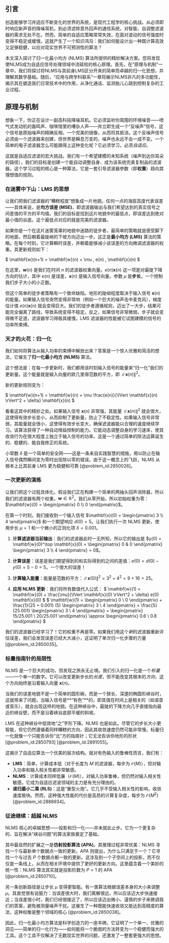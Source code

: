 ## 引言
创造能够学习并适应不断变化的世界的系统，是现代工程学的核心挑战。从必须即时响应新声音的降噪耳机，到必须滤除意外回声的通信系统，对智能、自调整滤波器的需求无处不在。然而，简单的自适应策略常常失效，在面对波动的信号强度时变得不稳定或缓慢。这就产生了一个知识鸿沟：我们如何能设计出一种既计算高效又足够稳健，以应对现实世界不可预测性的算法？

本文深入探讨了归一化最小均方 (NLMS) 算法所提供的精妙解决方案。您将发现使NLMS成为自适应信号处理领域中流砥柱的核心原理。首先，在“原理与机制”一章中，我们将探讨将NLMS与其前身LMS区分开来的简单而卓越的归一化思想，并理解其数学基础。随后，“应用与跨学科联系”一章将展示NLMS非凡的多功能性，揭示其在塑造我们日常技术中的作用，从净化通话、监测胎儿心跳到控制复杂的工业过程。

## 原理与机制

想象一下，你正在设计一副高科技降噪耳机。它必须监听你周围的环境噪音——喷气式发动机的轰鸣声、咖啡馆里的嘈杂人声——并立即生成一个“反噪声”信号，这个信号是原始噪声的精确反相，一个完美的镜像，从而将其抵消。这个反噪声信号必须由一个滤波器来创建，但世界是瞬息万变的，噪声也永远不会一成不变。一个简单的电子滤波器怎么可能跟得上这种变化呢？它必须学习，必须*自适应*。

这就是自适应滤波的宏大挑战。我们有一个希望建模的未知系统（噪声到达你耳朵的路径），我们的目标是创建一个能自动调整自身、成为该系统完美复制品的滤波器。这个学习过程的核心是一种算法，它是一套引导滤波器参数（即**权重**）趋向其理想值的规则。

### 在迷雾中下山：LMS 的思想

让我们把我们滤波器的“糟糕程度”想象成一片地貌。任何一点的海拔高度代表误差——具体来说，是**均方误差 (MSE)**，即滤波器输出与我们希望达到的真实信号之间差值的平方的平均值。我们的目标是找到这片地貌中的最低点，即误差达到绝对最小值的谷底。这个最低点对应的就是完美的滤波器。

如果你是一个在这片迷雾笼罩的地貌中迷路的徒步者，最简单的策略就是感受脚下的地面，然后朝着最陡峭的下坡方向迈出一步。这正是**最小均方 (LMS)** 算法的策略。在每个时刻，它计算瞬时误差，并朝着能够减小该误差的方向微调滤波器的权重。其更新规则如下：

$ \mathbf{w}(n+1) = \mathbf{w}(n) + \mu \, e(n) \, \mathbf{x}(n) $

在这里，$\mathbf{w}(n)$ 是我们在时间 $n$ 的滤波器权重向量。$e(n) \mathbf{x}(n)$ 这一项是对最陡下降方向的估计，其中 $e(n)$ 是误差，$\mathbf{x}(n)$ 是输入信号向量。参数 $\mu$ 是**步长**，一个控制我们步子大小的小正数。

但这个简单的徒步者策略有一个致命缺陷。地形的陡峭程度取决于输入信号 $\mathbf{x}(n)$ 的能量。如果输入信号突然变得非常响（例如一个巨大的噪声击中麦克风），梯度估计值 $e(n) \mathbf{x}(n)$ 就会变得巨大。我们的徒步者遵循规则，迈出了一大步，结果可能完全偏离了路线，导致系统变得不稳定。反之，如果信号非常微弱，步子就会变得微不足道，滤波器学习得极其缓慢。LMS 滤波器的性能被它试图建模的信号的功率所束缚。

### 天才的火花：归一化

我们如何将算法从输入功率的束缚中解放出来？答案是一个惊人优雅和简洁的想法，它催生了**归一化最小均方 (NLMS)** 算法。

这个想法是：在每一步更新时，我们都用该时刻输入信号的能量来“归一化”我们的更新量。这个能量就是输入向量的欧几里得范数的平方，即 $\lVert \mathbf{x}(n) \rVert^2$。

新的更新规则变为：

$ \mathbf{w}(n+1) = \mathbf{w}(n) + \mu \frac{e(n)}{\lVert \mathbf{x}(n) \rVert^2 + \delta} \mathbf{x}(n) $

看看这其中的精妙之处。如果输入信号 $\mathbf{x}(n)$ 非常强，其能量 $\lVert \mathbf{x}(n) \rVert^2$ 就会很大，这使得有效步长变小，从而抑制了更新量，防止了不稳定性。如果输入信号非常弱，其能量就会很小，这使得有效步长变大，确保滤波器能以合理的速度继续学习。该算法获得了一种自动增益控制的能力。它能动态调整自身的学习速率，使其收敛行为在很大程度上独立于输入信号的功率。这是一个通过简单的除法运算诞生的、稳健的、能自我修正的系统。

小常数 $\delta$ 是一个简单的安全网——这是一条来自实践智慧的措施，用以防止在输入信号偶然瞬间变为零时出现除以零的错误。由于这一概念上的飞跃，NLMS 从根本上比其前身 LMS 更为稳健和可靠 [@problem_id:2850026]。

### 一次更新的演练

让我们把这个过程具体化。假设我们正在构建一个简单的两抽头回声消除器，所以我们的滤波器有两个权重，$\mathbf{w} \in \mathbb{R}^2$。我们从零开始，所以初始权重为零：$\mathbf{w}(0) = \begin{pmatrix} 0 \\ 0 \end{pmatrix}$。

在第一个时刻，我们接收到一个输入信号 $\mathbf{x}(0) = \begin{pmatrix} 3 \\ 4 \end{pmatrix}$ 和一个期望响应 $d(0) = 5$。让我们执行一次 NLMS 更新，使用步长 $\mu = 1$ 和一个微小的正则化项 $\delta = 0.001$。

1.  **计算滤波器当前输出**：我们的滤波器此时一无所知，所以它的输出是 $y(0) = \mathbf{w}(0)^\top \mathbf{x}(0) = \begin{pmatrix} 0 & 0 \end{pmatrix} \begin{pmatrix} 3 \\ 4 \end{pmatrix} = 0$。

2.  **计算误差**：误差是我们期望得到的和实际得到的之间的差值：$e(0) = d(0) - y(0) = 5 - 0 = 5$。一个很大的误差！

3.  **计算输入能量**：能量是范数的平方：$\lVert \mathbf{x}(0) \rVert^2 = 3^2 + 4^2 = 9 + 16 = 25$。

4.  **应用 NLMS 更新**：我们将所有数值代入公式：
    $ \mathbf{w}(1) = \mathbf{w}(0) + \frac{\mu}{\lVert \mathbf{x}(0) \rVert^2 + \delta} e(0) \mathbf{x}(0) $
    $ \mathbf{w}(1) = \begin{pmatrix} 0 \\ 0 \end{pmatrix} + \frac{1}{25 + 0.001} (5) \begin{pmatrix} 3 \\ 4 \end{pmatrix} = \frac{5}{25.001} \begin{pmatrix} 3 \\ 4 \end{pmatrix} = \begin{pmatrix} 15/25.001 \\ 20/25.001 \end{pmatrix} \approx \begin{pmatrix} 0.6 \\ 0.8 \end{pmatrix} $

我们的滤波器已经学习了！它的权重不再是零。如果我们用这个*新*的滤波器重新评估误差，我们会发现误差已经大大减小，这证明了单次归一化步骤的力量 [@problem_id:2850035]。

### 标量指南针的局限性

NLMS 是一个巨大的成功，但发现之旅永无止境。我们引入的归一化是一个*标量*——一个单一的数字。它可以改变更新步长的*长度*，但不能改变其根本的*方向*，这个方向始终是沿着输入向量 $\mathbf{x}(n)$。

当我们的误差地貌不是一个简单的圆形碗，而是一个狭长、深邃的椭圆形峡谷时，这就带来了问题。当输入信号是**“有色”**的，即其值在时间上是相关的（如语音或音乐），就会出现这样的地貌。在这种峡谷中，最陡的下降方向几乎直接指向最近的峡谷壁，而不是沿着峡谷底部平缓的斜坡。

LMS 在这种峡谷中低效地“之”字形下降。NLMS 也是如此。尽管它的步长大小更智能，但它仍然遵循着同样糟糕的方向，因此其收敛速度仍然可能非常慢。标量归一化就像一个只能告诉你“北”方的指南针；它无法告诉你地形的形状 [@problem_id:2850793] [@problem_id:2891055]。

这揭示了自适应算法一个优美的层次结构。就对有色输入的鲁棒性而言，我们有：

-   **LMS**：简单，计算成本低（对于长度为 $M$ 的滤波器，每步为 $\mathcal{O}(M)$），但对输入功率和输入相关性都非常敏感。
-   **NLMS**：计算成本同样低廉（$\mathcal{O}(M)$），对输入功率鲁棒，但仍然对输入相关性敏感。它成为自适应滤波领域的主力是有充分理由的。
-   **递归最小二乘 (RLS)**：这是“重型火炮”。它几乎不受输入相关性的影响，收敛速度极快。然而，这种强大性能的代价是高昂的计算复杂度，每步为 $\mathcal{O}(M^2)$ [@problem_id:2888934]。

### 征途继续：超越 NLMS

NLMS 核心的卓越思想——投影和归一化——并未就此止步。它为一个更复杂的、旨在解决“峡谷问题”的算法家族奠定了基础。

其中最自然的扩展之一是**仿射投影算法 (APA)**。其推理过程非常优美：NLMS 寻找一个与最新单个数据点一致的更新。APA 则提出，为什么只满足于一个？它寻找一个与过去 $P$ 个数据点都一致的更新。这涉及到一个子空间上的投影，而不仅仅是一条线上，从而在相关环境中提供了更好的更新方向。这里蕴含着一个美妙的统一性：NLMS 算法其实就是投影阶数为 $P=1$ 的 APA [@problem_id:2850710]。

另一条创新路径是让步长 $\mu$ 变得更智能。有一类算法根据误差本身的大小来调整 $\mu$。其直觉很有说服力：当误差很大时，我们离解很远，所以应该迈大步快速接近；当误差很小时，我们已经很接近了，所以应该迈出微小、谨慎的步子来微调我们的答案，避免被测量噪声干扰。这催生了一种既能快速收敛又能达到高精度的算法，这种权衡是整个领域的核心 [@problem_id:2850038]。

因此，归一化最小均方算法是科学创造力的一座丰碑。它证明了一个单一、优雅的洞见——简单的归一化行为——如何能将一个脆弱的方法转变为一个稳健而强大的工具。这个工具不仅解决了无数现实世界的问题，还激发了一整套更强大的思想。

